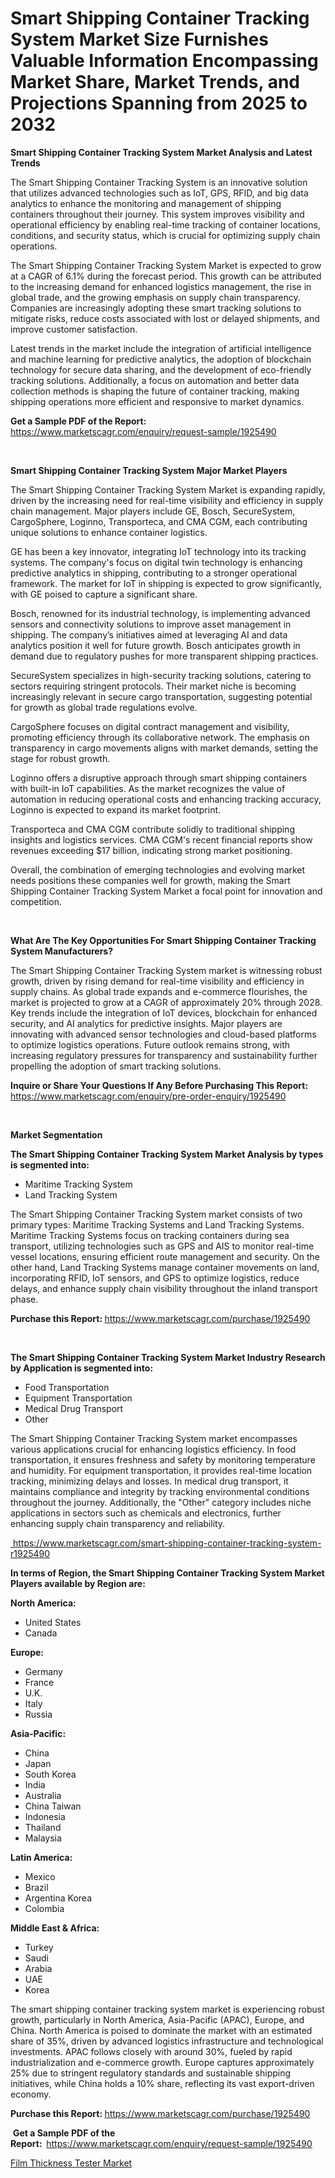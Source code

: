 <p><h1>Smart Shipping Container Tracking System Market Size Furnishes Valuable Information Encompassing Market Share, Market Trends, and Projections Spanning from 2025 to 2032</h1></p><p><strong>Smart Shipping Container Tracking System Market Analysis and Latest Trends</strong></p>
<p><p>The Smart Shipping Container Tracking System is an innovative solution that utilizes advanced technologies such as IoT, GPS, RFID, and big data analytics to enhance the monitoring and management of shipping containers throughout their journey. This system improves visibility and operational efficiency by enabling real-time tracking of container locations, conditions, and security status, which is crucial for optimizing supply chain operations.</p><p>The Smart Shipping Container Tracking System Market is expected to grow at a CAGR of 6.1% during the forecast period. This growth can be attributed to the increasing demand for enhanced logistics management, the rise in global trade, and the growing emphasis on supply chain transparency. Companies are increasingly adopting these smart tracking solutions to mitigate risks, reduce costs associated with lost or delayed shipments, and improve customer satisfaction.</p><p>Latest trends in the market include the integration of artificial intelligence and machine learning for predictive analytics, the adoption of blockchain technology for secure data sharing, and the development of eco-friendly tracking solutions. Additionally, a focus on automation and better data collection methods is shaping the future of container tracking, making shipping operations more efficient and responsive to market dynamics.</p></p>
<p><strong>Get a Sample PDF of the Report:&nbsp;</strong> <a href="https://www.marketscagr.com/enquiry/request-sample/1925490?utm_campaign=2939&utm_medium=2&utm_source=Github&utm_content=ia&utm_term=28032025&utm_id=smart-shipping-container-tracking-system">https://www.marketscagr.com/enquiry/request-sample/1925490</a></p>
<p>&nbsp;</p>
<p><strong>Smart Shipping Container Tracking System Major Market Players</strong></p>
<p><p>The Smart Shipping Container Tracking System Market is expanding rapidly, driven by the increasing need for real-time visibility and efficiency in supply chain management. Major players include GE, Bosch, SecureSystem, CargoSphere, Loginno, Transporteca, and CMA CGM, each contributing unique solutions to enhance container logistics.</p><p>GE has been a key innovator, integrating IoT technology into its tracking systems. The company's focus on digital twin technology is enhancing predictive analytics in shipping, contributing to a stronger operational framework. The market for IoT in shipping is expected to grow significantly, with GE poised to capture a significant share.</p><p>Bosch, renowned for its industrial technology, is implementing advanced sensors and connectivity solutions to improve asset management in shipping. The company’s initiatives aimed at leveraging AI and data analytics position it well for future growth. Bosch anticipates growth in demand due to regulatory pushes for more transparent shipping practices.</p><p>SecureSystem specializes in high-security tracking solutions, catering to sectors requiring stringent protocols. Their market niche is becoming increasingly relevant in secure cargo transportation, suggesting potential for growth as global trade regulations evolve.</p><p>CargoSphere focuses on digital contract management and visibility, promoting efficiency through its collaborative network. The emphasis on transparency in cargo movements aligns with market demands, setting the stage for robust growth.</p><p>Loginno offers a disruptive approach through smart shipping containers with built-in IoT capabilities. As the market recognizes the value of automation in reducing operational costs and enhancing tracking accuracy, Loginno is expected to expand its market footprint.</p><p>Transporteca and CMA CGM contribute solidly to traditional shipping insights and logistics services. CMA CGM's recent financial reports show revenues exceeding $17 billion, indicating strong market positioning.</p><p>Overall, the combination of emerging technologies and evolving market needs positions these companies well for growth, making the Smart Shipping Container Tracking System Market a focal point for innovation and competition.</p></p>
<p>&nbsp;</p>
<p><strong>What Are The Key Opportunities For Smart Shipping Container Tracking System Manufacturers?</strong></p>
<p><p>The Smart Shipping Container Tracking System market is witnessing robust growth, driven by rising demand for real-time visibility and efficiency in supply chains. As global trade expands and e-commerce flourishes, the market is projected to grow at a CAGR of approximately 20% through 2028. Key trends include the integration of IoT devices, blockchain for enhanced security, and AI analytics for predictive insights. Major players are innovating with advanced sensor technologies and cloud-based platforms to optimize logistics operations. Future outlook remains strong, with increasing regulatory pressures for transparency and sustainability further propelling the adoption of smart tracking solutions.</p></p>
<p><strong>Inquire or Share Your Questions If Any Before Purchasing This Report:</strong> <a href="https://www.marketscagr.com/enquiry/pre-order-enquiry/1925490?utm_campaign=2939&utm_medium=2&utm_source=Github&utm_content=ia&utm_term=28032025&utm_id=smart-shipping-container-tracking-system">https://www.marketscagr.com/enquiry/pre-order-enquiry/1925490</a></p>
<p>&nbsp;</p>
<p><strong>Market Segmentation</strong></p>
<p><strong>The Smart Shipping Container Tracking System Market Analysis by types is segmented into:</strong></p>
<p><ul><li>Maritime Tracking System</li><li>Land Tracking System</li></ul></p>
<p><p>The Smart Shipping Container Tracking System market consists of two primary types: Maritime Tracking Systems and Land Tracking Systems. Maritime Tracking Systems focus on tracking containers during sea transport, utilizing technologies such as GPS and AIS to monitor real-time vessel locations, ensuring efficient route management and security. On the other hand, Land Tracking Systems manage container movements on land, incorporating RFID, IoT sensors, and GPS to optimize logistics, reduce delays, and enhance supply chain visibility throughout the inland transport phase.</p></p>
<p><strong>Purchase this Report:&nbsp;</strong><a href="https://www.marketscagr.com/purchase/1925490?utm_campaign=2939&utm_medium=2&utm_source=Github&utm_content=ia&utm_term=28032025&utm_id=smart-shipping-container-tracking-system">https://www.marketscagr.com/purchase/1925490</a></p>
<p>&nbsp;</p>
<p><strong>The Smart Shipping Container Tracking System Market Industry Research by Application is segmented into:</strong></p>
<p><ul><li>Food Transportation</li><li>Equipment Transportation</li><li>Medical Drug Transport</li><li>Other</li></ul></p>
<p><p>The Smart Shipping Container Tracking System market encompasses various applications crucial for enhancing logistics efficiency. In food transportation, it ensures freshness and safety by monitoring temperature and humidity. For equipment transportation, it provides real-time location tracking, minimizing delays and losses. In medical drug transport, it maintains compliance and integrity by tracking environmental conditions throughout the journey. Additionally, the "Other" category includes niche applications in sectors such as chemicals and electronics, further enhancing supply chain transparency and reliability.</p></p>
<p><a href="https://www.marketscagr.com/smart-shipping-container-tracking-system-r1925490?utm_campaign=2939&utm_medium=2&utm_source=Github&utm_content=ia&utm_term=28032025&utm_id=smart-shipping-container-tracking-system">&nbsp;https://www.marketscagr.com/smart-shipping-container-tracking-system-r1925490</a></p>
<p><strong>In terms of Region, the Smart Shipping Container Tracking System Market Players available by Region are:</strong></p>
<p>
    <p> <strong> North America: </strong>
        <ul>
            <li>United States</li>
            <li>Canada</li>
        </ul>
        </p> 
    <p> <strong> Europe: </strong>
        <ul>
            <li>Germany</li>
            <li>France</li>
            <li>U.K.</li>
            <li>Italy</li>
            <li>Russia</li>
        </ul>
        </p> 
    <p> <strong> Asia-Pacific: </strong>
        <ul>
            <li>China</li>
            <li>Japan</li>
            <li>South Korea</li>
            <li>India</li>
            <li>Australia</li>
            <li>China Taiwan</li>
            <li>Indonesia</li>
            <li>Thailand</li>
            <li>Malaysia</li>
        </ul>
        </p> 
    <p> <strong> Latin America: </strong>
        <ul>
            <li>Mexico</li>
            <li>Brazil</li>
            <li>Argentina Korea</li>
            <li>Colombia</li>
        </ul>
        </p> 
    <p> <strong> Middle East & Africa: </strong>
        <ul>
            <li>Turkey</li>
            <li>Saudi</li>
            <li>Arabia</li>
            <li>UAE</li>
            <li>Korea</li>
        </ul>
    </p>
    </p>
<p><p>The smart shipping container tracking system market is experiencing robust growth, particularly in North America, Asia-Pacific (APAC), Europe, and China. North America is poised to dominate the market with an estimated share of 35%, driven by advanced logistics infrastructure and technological investments. APAC follows closely with around 30%, fueled by rapid industrialization and e-commerce growth. Europe captures approximately 25% due to stringent regulatory standards and sustainable shipping initiatives, while China holds a 10% share, reflecting its vast export-driven economy.</p></p>
<p><strong>Purchase this Report: </strong><a href="https://www.marketscagr.com/purchase/1925490?utm_campaign=2939&utm_medium=2&utm_source=Github&utm_content=ia&utm_term=28032025&utm_id=smart-shipping-container-tracking-system">https://www.marketscagr.com/purchase/1925490</a></p>
<p>&nbsp;<strong>Get a Sample PDF of the Report:&nbsp;&nbsp;</strong><a href="https://www.marketscagr.com/enquiry/request-sample/1925490?utm_campaign=2939&utm_medium=2&utm_source=Github&utm_content=ia&utm_term=28032025&utm_id=smart-shipping-container-tracking-system">https://www.marketscagr.com/enquiry/request-sample/1925490</a></p>
<p><strong></strong></p>
<p><p><a href="https://github.com/adyawafurber1/Market-Research-Report-List-1/blob/main/film-thickness-tester-market.md?utm_campaign=2939&utm_medium=2&utm_source=Github&utm_content=ia&utm_term=28032025&utm_id=smart-shipping-container-tracking-system">Film Thickness Tester Market</a></p></p>